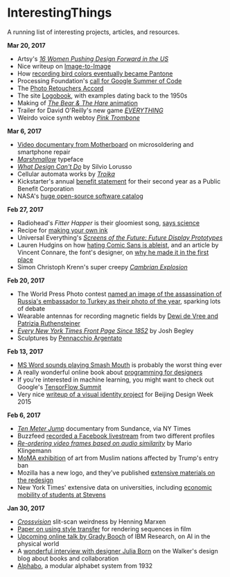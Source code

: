 # InterestingThings

A running list of interesting projects, articles, and resources.

**Mar 20, 2017**  

* Artsy's [*16 Women Pushing Design Forward in the US*](https://www.artsy.net/article/artsy-editorial-16-women-pushing-design-forward-united-states)  
* Nice writeup on [Image-to-Image](https://affinelayer.com/pixsrv/)  
* How [recording bird colors eventually became Pantone](http://hyperallergic.com/283388/the-bird-based-color-system-that-eventually-became-pantone/)  
* Processing Foundation's [call for Google Summer of Code](https://summerofcode.withgoogle.com/organizations/4962961559912448/)  
* The [Photo Retouchers Accord](http://www.retouchersaccord.com/)  
* The site [Logobook](https://www.creativereview.co.uk/new-website-logobook-archives-logos-going-back-50s/), with examples dating back to the 1950s  
* Making of [*The Bear & The Hare* animation](https://vimeo.com/78254514)  
* Trailer for David O'Reilly's new game [*EVERYTHING*](https://www.youtube.com/watch?v=JYHp8LwBUzo&feature=youtu.be)  
* Weirdo voice synth webtoy [*Pink Trombone*](http://www.dood.al/pinktrombone)  

**Mar 6, 2017**

* [Video documentary from Motherboard](https://motherboard.vice.com/en_us/article/watch-the-master-microfixer-jessa-jones-at-work) on microsoldering and smartphone repair  
* [*Marshmallow*](https://positype.com/marshmallow/) typeface  
* [*What Design Can't Do*](http://networkcultures.org/entreprecariat/what-design-cant-do/) by Silvio Lorusso  
* Cellular automata works by [*Troika*](http://www.creativeapplications.net/objects/trickle-down-aesthetics-cellular-automata-in-recent-works-by-troika/)  
* Kickstarter's annual [benefit statement](https://www.kickstarter.com/year/2016/benefit-statement?ref=email_announcement) for their second year as a Public Benefit Corporation  
* NASA's [huge open-source software catalog](https://software.nasa.gov)  

**Feb 27, 2017**

* Radiohead's *Fitter Happer* is their gloomiest song, [says science](http://rcharlie.com/2017-02-16-fitteR-happieR/)  
* Recipe for [making your own ink](http://recipes.hypotheses.org/8935)  
* Universal Everything's [*Screens of the Future: Future Display Prototypes*](http://universaleverything.com/projects/screens-of-the-future/)  
* Lauren Hudgins on how [hating Comic Sans is ableist](https://theestablishment.co/hating-comic-sans-is-ableist-bc4a4de87093#.f7kxjs258), and an article by Vincent Connare, the font's designer, on [why he made it in the first place](http://www.connare.com/whycomic.htm)  
* Simon Christoph Krenn's super creepy [*Cambrian Explosion*](https://vimeo.com/200373210?ref=fb-share)  

**Feb 20, 2017**

* The World Press Photo contest [named an image of the assassination of Russia's embassador to Turkey as their photo of the year](https://lens.blogs.nytimes.com/2017/02/13/the-worlds-best-photo-world-press-awards/?smid=tw-share), sparking lots of debate  
* Wearable antennas for recording magnetic fields by [Dewi de Vree and Patrizia Ruthensteiner](http://neural.it/2017/02/magnetoceptia-audio-rituals-with-wearable-antennas/)  
* [*Every New York Times Front Page Since 1852*](https://vimeo.com/204951759) by Josh Begley  
* Sculptures by [Pennacchio Argentato](http://www.pennacchioargentato.com/)  

**Feb 13, 2017**  

* [MS Word sounds playing Smash Mouth](https://www.youtube.com/watch?v=ahXQ7e8w7mQ) is probably the worst thing ever  
* A really wonderful online book about [programming for designers](https://programmingdesignsystems.com/introduction/)  
* If you're interested in machine learning, you might want to check out Google's [TensorFlow Summit](https://events.withgoogle.com/tensorflow-dev-summit/watch-the-videos/#content)  
* Very nice [writeup of a visual identity project](http://lava.nl/projects/bjdw) for Beijing Design Week 2015  

**Feb 6, 2017**  

* [*Ten Meter Jump*](https://www.nytimes.com/video/opinion/100000004882589/ten-meter-tower.html) documentary from Sundance, via NY Times  
* Buzzfeed [recorded a Facebook livestream](https://www.buzzfeed.com/lamvo/this-is-what-facebooks-filter-bubble-actually-looks-like?utm_term=.ucgdPPv4e#.sa1900J3y) from two different profiles  
* [*Re-ordering video frames based on audio similarity*](https://www.youtube.com/watch?v=sb6yXR0ndFI) by Mario Klingemann  
* [MoMA exhibition](https://www.nytimes.com/2017/02/03/arts/design/moma-protests-trump-entry-ban-with-work-by-artists-from-muslim-nations.html) of art from Muslim nations affected by Trump's entry ban  
* Mozilla has a new logo, and they've published [extensive materials on the redesign](https://blog.mozilla.org/opendesign/now-for-the-fun-part/)  
* New York Times' extensive data on universities, including [economic mobility of students at Stevens](https://www.nytimes.com/interactive/projects/college-mobility/stevens-institute-of-technology)  


**Jan 30, 2017**

* [*Crossvision*](http://www.marxen.design/pages/crossvision.html) slit-scan weirdness by Henning Marxen  
* [Paper on using style transfer](https://arxiv.org/pdf/1701.04928v1.pdf) for rendering sequences in film  
* [Upcoming online talk by Grady Booch](http://www.sercuarc.org/events/serc-talks-what-is-the-self/) of IBM Research, on AI in the physical world  
* A [wonderful interview with designer Julia Born](http://blogs.walkerart.org/design/2017/01/23/a-public-character-shannon-ebner-designed-julia-born-interview) on the Walker's design blog about books and collaboration  
* [Alphabo](https://www.flickr.com/photos/taffeta/sets/72157675648841716), a modular alphabet system from 1932  